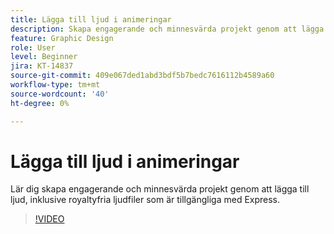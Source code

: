 ```yaml
---
title: Lägga till ljud i animeringar
description: Skapa engagerande och minnesvärda projekt genom att lägga till ljud i dina animeringar
feature: Graphic Design
role: User
level: Beginner
jira: KT-14837
source-git-commit: 409e067ded1abd3bdf5b7bedc7616112b4589a60
workflow-type: tm+mt
source-wordcount: '40'
ht-degree: 0%

---
```


# Lägga till ljud i animeringar

Lär dig skapa engagerande och minnesvärda projekt genom att lägga till ljud, inklusive royaltyfria ljudfiler som är tillgängliga med Express.

>[!VIDEO](https://video.tv.adobe.com/v/3426983?quality=12&learn=on&hidetitle=true)
